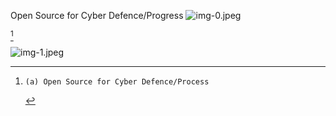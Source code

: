 Open Source for Cyber Defence/Progress
![img-0.jpeg](img-0.jpeg)

[^0]
[^0]:    (a) Open Source for Cyber Defence/Process
![img-1.jpeg](img-1.jpeg)
